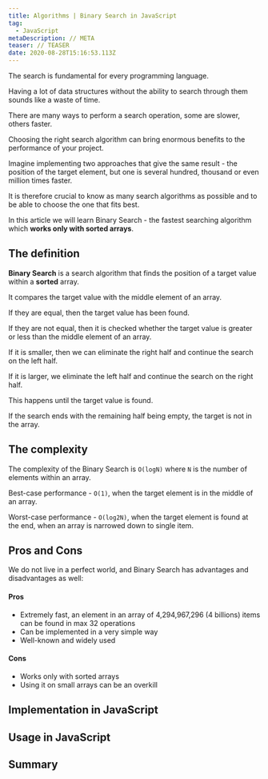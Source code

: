 ```yaml
---
title: Algorithms | Binary Search in JavaScript
tag:
  - JavaScript
metaDescription: // META
teaser: // TEASER
date: 2020-08-28T15:16:53.113Z
---
```

The search is fundamental for every programming language. 

Having a lot of data structures without the ability to search through them sounds like a waste of time. 

There are many ways to perform a search operation, some are slower, others faster. 

Choosing the right search algorithm can bring enormous benefits to the performance of your project. 

Imagine implementing two approaches that give the same result - the position of the target element, but one is several hundred, thousand or even million times faster.

It is therefore crucial to know as many search algorithms as possible and to be able to choose the one that fits best.

In this article we will learn Binary Search - the fastest searching algorithm which **works only with sorted arrays**.

## The definition

**Binary Search**  is a search algorithm that finds the position of a target value within a **sorted** array. 

It compares the target value with the middle element of an array.

If they are equal, then the target value has been found.

If they are not equal, then it is checked whether the target value is greater or less than the middle element of an array. 

If it is smaller, then we can eliminate the right half and continue the search on the left half. 

If it is larger, we eliminate the left half and continue the search on the right half. 

This happens until the target value is found.

If the search ends with the remaining half being empty, the target is not in the array.

## The complexity

The complexity of the Binary Search is `O(logN)` where `N` is the number of elements within an array.

Best-case performance - `O(1)`, when the target element is in the middle of an array.

Worst-case performance - `O(log2N)`, when the target element is found at the end, when an array is narrowed down to single item.

## Pros and Cons

We do not live in a perfect world, and Binary Search has advantages and disadvantages as well:

#### Pros

* Extremely fast, an element in an array of 4,294,967,296 (4 billions) items can be found in max 32 operations
* Can be implemented in a very simple way
* Well-known and widely used

#### Cons

* Works only with sorted arrays
* Using it on small arrays can be an overkill

## Implementation in JavaScript

## Usage in JavaScript

## Summary